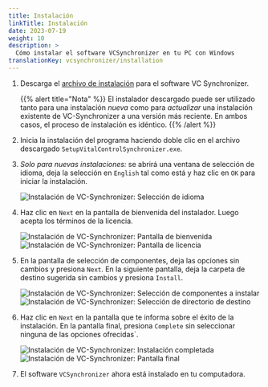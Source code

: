```yaml
---
title: Instalación
linkTitle: Instalación
date: 2023-07-19
weight: 10
description: >
  Cómo instalar el software VCSynchronizer en tu PC con Windows
translationKey: vcsynchronizer/installation  
---
```

1. Descarga el [archivo de instalación](/download/SetupVitalControlSynchronizer.exe) para el software VC Synchronizer.

   {{% alert title="Nota" %}}
  El instalador descargado puede ser utilizado tanto para una instalación *nueva* como para *actualizar* una instalación existente de VC-Synchronizer a una versión más reciente. En ambos casos, el proceso de instalación es idéntico.
   {{% /alert %}}

2. Inicia la instalación del programa haciendo doble clic en el archivo descargado `SetupVitalControlSynchronizer.exe`.

3. *Solo para nuevas instalaciones:* se abrirá una ventana de selección de idioma, deja la selección en `English` tal como está y haz clic en `OK` para iniciar la instalación.

   ![Instalación de VC-Synchronizer: Selección de idioma](../images/installation/lang-select.png "Selección de idioma")

4. Haz clic en `Next` en la pantalla de bienvenida del instalador. Luego acepta los términos de la licencia.

   ![Instalación de VC-Synchronizer: Pantalla de bienvenida](../images/installation/welcome.png "Pantalla de bienvenida") ![Instalación de VC-Synchronizer: Pantalla de licencia](../images/installation/license.png "Pantalla de licencia")

5. En la pantalla de selección de componentes, deja las opciones sin cambios y presiona `Next`. En la siguiente pantalla, deja la carpeta de destino sugerida sin cambios y presiona `Install`.

   ![Instalación de VC-Synchronizer: Selección de componentes a instalar](../images/installation/components.png "Selección de componentes") ![Instalación de VC-Synchronizer: Selección de directorio de destino](../images/installation/install-dir.png "Selección de directorio de destino")

6. Haz clic en `Next` en la pantalla que te informa sobre el éxito de la instalación. En la pantalla final, presiona `Complete` sin seleccionar ninguna de las opciones ofrecidas`.

   ![Instalación de VC-Synchronizer: Instalación completada](../images/installation/completed.png "Instalación completada") ![Instalación de VC-Synchronizer: Pantalla final](../images/installation/finish.png "Instalación exitosa")

7. El software `VCSynchronizer` ahora está instalado en tu computadora.
